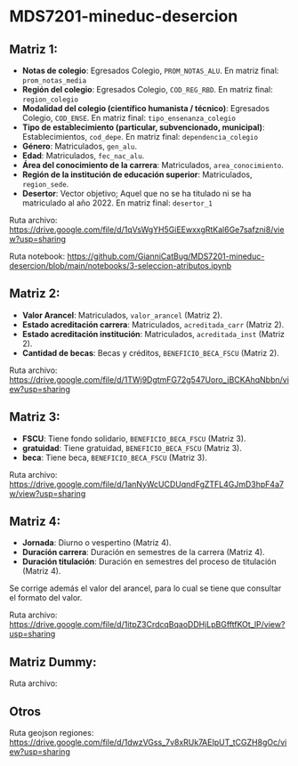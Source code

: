 # MDS7201-mineduc-desercion

## Matriz 1:

- **Notas de colegio**: Egresados Colegio, `PROM_NOTAS_ALU`. En matriz final: `prom_notas_media`
- **Región del colegio**: Egresados Colegio, `COD_REG_RBD`. En matriz final: `region_colegio`
- **Modalidad del colegio (científico humanista / técnico)**: Egresados Colegio, `COD_ENSE`. En matriz final: `tipo_ensenanza_colegio`
- **Tipo de establecimiento (particular, subvencionado, municipal)**: Establecimientos, `cod_depe`. En matriz final: `dependencia_colegio`
- **Género**: Matriculados, `gen_alu`.
- **Edad**: Matriculados, `fec_nac_alu`.
- **Área del conocimiento de la carrera**: Matriculados, `area_conocimiento`.
- **Región de la institución de educación superior**: Matriculados, `region_sede`.
- **Desertor**: Vector objetivo; Aquel que no se ha titulado ni se ha matriculado al año 2022. En matriz final: `desertor_1`

Ruta archivo: https://drive.google.com/file/d/1qVsWgYH5GiEEwxxgRtKal6Ge7safzni8/view?usp=sharing

Ruta notebook: https://github.com/GianniCatBug/MDS7201-mineduc-desercion/blob/main/notebooks/3-seleccion-atributos.ipynb

## Matriz 2:
- **Valor Arancel**: Matriculados, `valor_arancel` (Matriz 2).
- **Estado acreditación carrera**: Matriculados, `acreditada_carr` (Matriz 2).
- **Estado acreditación institución**: Matriculados, `acreditada_inst` (Matriz 2).
- **Cantidad de becas**: Becas y créditos, `BENEFICIO_BECA_FSCU` (Matriz 2).

Ruta archivo: https://drive.google.com/file/d/1TWj9DgtmFG72g547Uoro_jBCKAhqNbbn/view?usp=sharing

## Matriz 3:
- **FSCU**: Tiene fondo solidario, `BENEFICIO_BECA_FSCU` (Matriz 3).
- **gratuidad**: Tiene gratuidad, `BENEFICIO_BECA_FSCU` (Matriz 3).
- **beca**: Tiene beca, `BENEFICIO_BECA_FSCU` (Matriz 3).

Ruta archivo: https://drive.google.com/file/d/1anNyWcUCDUqndFgZTFL4GJmD3hpF4a7w/view?usp=sharing

## Matriz 4:
- **Jornada**: Diurno o vespertino (Matriz 4).
- **Duración carrera**: Duración en semestres de la carrera (Matriz 4).
- **Duración titulación**: Duración en semestres del proceso de titulación (Matriz 4).

Se corrige además el valor del arancel, para lo cual se tiene que consultar el formato del valor.

Ruta archivo: https://drive.google.com/file/d/1itpZ3CrdcqBqaoDDHjLpBGfftfKOt_lP/view?usp=sharing

## Matriz Dummy:

Ruta archivo:

## Otros

Ruta geojson regiones: https://drive.google.com/file/d/1dwzVGss_7v8xRUk7AEIpUT_tCGZH8gOc/view?usp=sharing
